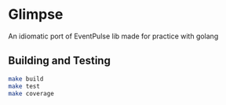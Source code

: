 # Glimpse

An idiomatic port of EventPulse lib made for practice with golang

## Building and Testing

```bash
make build
make test
make coverage
```
